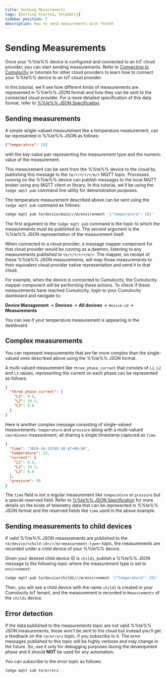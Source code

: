 ```yaml
---
title: Sending Measurements
tags: [Getting Started, Telemetry]
sidebar_position: 5
description: How to send measurements with %%te%%
---
```


# Sending Measurements

Once your %%te%% device is configured and connected to an IoT cloud provider, you can start sending measurements.
Refer to [Connecting to Cumulocity](./connect-c8y.md) or tutorials for other cloud providers 
to learn how to connect your %%te%% device to an IoT cloud provider. 

In this tutorial, we'll see how different kinds of measurements are represented in %%te%% JSON format and 
how they can be sent to the connected cloud provider.
For a more detailed specification of this data format, refer to [%%te%% JSON Specification](../understand/thin-edge-json.md).

## Sending measurements

A simple single-valued measurement like a temperature measurement, can be represented in %%te%% JSON as follows:

```json
{"temperature": 25}
```

with the key-value pair representing the measurement type and the numeric value of the measurement.

This measurement can be sent from the %%te%% device to the cloud by publishing this message to the `te/+/+/+/+/m/+` MQTT topic.
Processes running on the %%te%% device can publish messages to the local MQTT broker using any MQTT client or library.
In this tutorial, we'll be using the `tedge mqtt pub` command line utility for demonstration purposes.

The temperature measurement described above can be sent using the `tedge mqtt pub` command as follows:

```sh te2mqtt formats=v1
tedge mqtt pub te/device/main///m/environment '{"temperature": 25}'
```

The first argument to the `tedge mqtt pub` command is the topic to which the measurements must be published to.
The second argument is the %%te%% JSON representation of the measurement itself.

When connected to a cloud provider, a message mapper component for that cloud provider would be running as a daemon, 
listening to any measurements published to `te/+/+/+/+/m/+`.
The mapper, on receipt of these %%te%% JSON measurements, will map those measurements to their equivalent
cloud provider native representation and send it to that cloud.

For example, when the device is connected to Cumulocity, the Cumulocity mapper component will be performing these actions.
To check if these measurements have reached Cumulocity, login to your Cumulocity dashboard and navigate to:

**Device Management** &rarr; **Devices** &rarr; **All devices** &rarr; `device-id` &rarr; **Measurements**

You can see if your temperature measurement is appearing in the dashboard.

## Complex measurements

You can represent measurements that are far more complex than the single-valued ones described above using the %%te%% JSON format.

A multi-valued measurement like `three_phase_current` that consists of `L1`, `L2` and `L3` values,
representing the current on each phase can be represented as follows:

```json
{
  "three_phase_current": {
    "L1": 9.5,
    "L2": 10.3,
    "L3": 8.8
  }
}
```

Here is another complex message consisting of single-valued measurements: `temperature` and `pressure` 
along with a multi-valued `coordinate` measurement, all sharing a single timestamp captured as `time`.

```json
{
  "time": "2020-10-15T05:30:47+00:00",
  "temperature": 25,
  "current": {
    "L1": 9.5,
    "L2": 10.3,
    "L3": 8.8
  },
  "pressure": 98
}
```

The `time` field is not a regular measurement like `temperature` or `pressure` but a special reserved field.
Refer to [%%te%% JSON Specification](../understand/thin-edge-json.md) for more details on the kinds of telemetry 
data that can be represented in %%te%% JSON format and the reserved fields like `time` used in the above example.

## Sending measurements to child devices

If valid %%te%% JSON measurements are published to the `te/device/<child-id>///m/<measurement-type>` topic,
the measurements are recorded under a child device of your %%te%% device.

Given your desired child device ID is `child1`, publish a %%te%% JSON message to the following topic where the measurement type is set to `environment`:

```sh te2mqtt formats=v1
tedge mqtt pub te/device/child1///m/environment '{"temperature": 25}'
```

Then, you will see a child device with the name `child1` is created in your Cumulocity IoT tenant,
and the measurement is recorded in `Measurements` of the `child1` device.

## Error detection

If the data published to the measurements topic are not valid %%te%% JSON measurements, those won't be
sent to the cloud but instead you'll get a feedback on the `te/errors` topic, if you subscribe to it.
The error messages published to this topic will be highly verbose and may change in the future.
So, use it only for debugging purposes during the development phase and it should **NOT** be used for any automation.

You can subscribe to the error topic as follows:

```sh te2mqtt formats=v1
tedge mqtt sub te/errors
```
